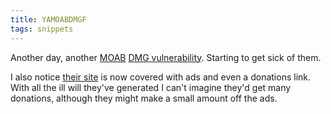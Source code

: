 ```yaml
---
title: YAMOABDMGF
tags: snippets
---
```


Another day, another [MOAB](http://wincent.com/a/about/wincent/weblog/archives/apple/moab/) [DMG vulnerability](http://projects.info-pull.com/moab/MOAB-12-01-2007.html). Starting to get sick of them.

I also notice [their site](http://projects.info-pull.com/moab/) is now covered with ads and even a donations link. With all the ill will they've generated I can't imagine they'd get many donations, although they might make a small amount off the ads.

